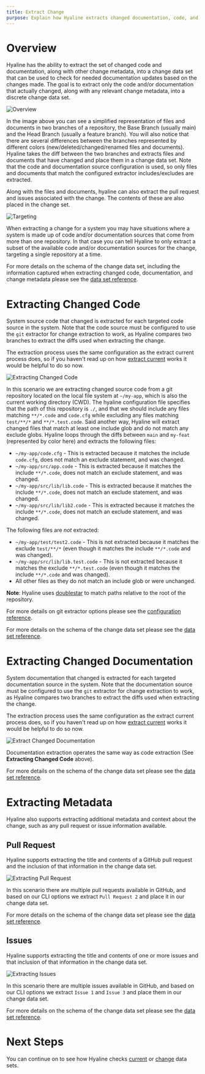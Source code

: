 ```yaml
---
title: Extract Change
purpose: Explain how Hyaline extracts changed documentation, code, and other metadata
---
```

# Overview
Hyaline has the ability to extract the set of changed code and documentation, along with other change metadata, into a change data set that can be used to check for needed documentation updates based on the changes made. The goal is to extract only the code and/or documentation that actually changed, along with any relevant change metadata, into a discrete change data set.

![Overview](_img/extract-change-overview.svg)

In the image above you can see a simplified representation of files and documents in two branches of a repository, the Base Branch (usually main) and the Head Branch (usually a feature branch). You will also notice that there are several differences between the branches represented by different colors (new/deleted/changed/renamed files and documents). Hyaline takes the diff between the two branches and extracts files and documents that have changed and place them in a change data set. Note that the code and documentation source configuration is used, so only files and documents that match the configured extractor includes/excludes are extracted.

Along with the files and documents, hyaline can also extract the pull request and issues associated with the change. The contents of these are also placed in the change set.

![Targeting](_img/extract-change-target.svg)

When extracting a change for a system you may have situations where a system is made up of code and/or documentation sources that come from more than one repository. In that case you can tell Hyaline to only extract a subset of the available code and/or documentation sources for the change, targeting a single repository at a time.

For more details on the schema of the change data set, including the information captured when extracting changed code, documentation, and change metadata please see the [data set reference](../reference/data-set.md).

# Extracting Changed Code
System source code that changed is extracted for each targeted code source in the system. Note that the code source must be configured to use the `git` extractor for change extraction to work, as Hyaline compares two branches to extract the diffs used when extracting the change.

The extraction process uses the same configuration as the extract current process does, so if you haven't read up on how [extract current](./extract-current.md) works it would be helpful to do so now.

![Extracting Changed Code](_img/extract-change-code.svg)

In this scenario we are extracting changed source code from a git repository located on the local file system at `~/my-app`, which is also the current working directory (CWD). The hyaline configuration file specifies that the path of this repository is `./`, and that we should include any files matching `**/*.code` and `code.cfg` while excluding any files matching `test/**/*` and `**/*.test.code`. Said another way, Hyaline will extract changed files that match at least one include glob and do not match any exclude globs. Hyaline loops through the diffs between `main` and `my-feat` (represented by color here) and extracts the following files:

* `~/my-app/code.cfg` - This is extracted because it matches the include `code.cfg`, does not match an exclude statement, and was changed.
* `~/my-app/src/app.code` - This is extracted because it matches the include `**/*.code`, does not match an exclude statement, and was changed.
* `~/my-app/src/lib/lib.code` - This is extracted because it matches the include `**/*.code`, does not match an exclude statement, and was changed.
* `~/my-app/src/lib/lib2.code` - This is extracted because it matches the include `**/*.code`, does not match an exclude statement, and was changed.

The following files are _not_ extracted:
* `~/my-app/test/test2.code` - This is not extracted because it matches the exclude `test/**/*` (even though it matches the include `**/*.code` and was changed).
* `~/my-app/src/lib/lib.test.code` - This is not extracted because it matches the exclude `**/*.test.code` (even though it matches the include `**/*.code` and was changed).
* All other files as they do not match an include glob or were unchanged.

**Note**: Hyaline uses [doublestar](https://pkg.go.dev/github.com/bmatcuk/doublestar/v4) to match paths relative to the root of the repository.

For more details on git extractor options please see the [configuration reference](../reference/config.md).

For more details on the schema of the change data set please see the [data set reference](../reference/data-set.md).

# Extracting Changed Documentation
System documentation that changed is extracted for each targeted documentation source in the system. Note that the documentation source must be configured to use the `git` extractor for change extraction to work, as Hyaline compares two branches to extract the diffs used when extracting the change.

The extraction process uses the same configuration as the extract current process does, so if you haven't read up on how [extract current](./extract-current.md) works it would be helpful to do so now.

![Extract Changed Documentation](_img/extract-change-documentation.svg)

Documentation extraction operates the same way as code extraction (See **Extracting Changed Code** above).

For more details on the schema of the change data set please see the [data set reference](../reference/data-set.md).

# Extracting Metadata
Hyaline also supports extracting additional metadata and context about the change, such as any pull request or issue information available.

## Pull Request
Hyaline supports extracting the title and contents of a GitHub pull request and the inclusion of that information in the change data set.

![Extracting Pull Request](_img/extract-change-pull-request.svg)

In this scenario there are multiple pull requests available in GitHub, and based on our CLI options we extract `Pull Request 2` and place it in our change data set.

For more details on the schema of the change data set please see the [data set reference](../reference/data-set.md).

## Issues
Hyaline supports extracting the title and contents of one or more issues and that inclusion of that information in the change data set.

![Extracting Issues](_img/extract-change-issues.svg)

In this scenario there are multiple issues available in GitHub, and based on our CLI options we extract `Issue 1` and `Issue 3` and place them in our change data set.

For more details on the schema of the change data set please see the [data set reference](../reference/data-set.md).

# Next Steps
You can continue on to see how Hyaline checks [current](./check-current.md) or [change](./check-change.md) data sets.